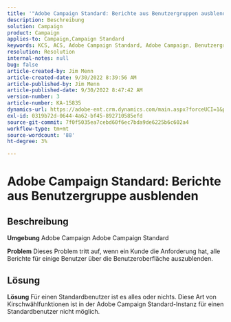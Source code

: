 ```yaml
---
title: '"Adobe Campaign Standard: Berichte aus Benutzergruppen ausblenden'
description: Beschreibung
solution: Campaign
product: Campaign
applies-to: Campaign,Campaign Standard
keywords: KCS, ACS, Adobe Campaign Standard, Adobe Campaign, Benutzergruppe, Berichte ausblenden, FAQ
resolution: Resolution
internal-notes: null
bug: false
article-created-by: Jim Menn
article-created-date: 9/30/2022 8:39:56 AM
article-published-by: Jim Menn
article-published-date: 9/30/2022 8:47:42 AM
version-number: 3
article-number: KA-15835
dynamics-url: https://adobe-ent.crm.dynamics.com/main.aspx?forceUCI=1&pagetype=entityrecord&etn=knowledgearticle&id=7a36a570-9b40-ed11-9db1-0022480866ad
exl-id: 0319b72d-0644-4a62-bf45-892710585efd
source-git-commit: 7f0f5035ea7cebd60f6ec7bda9de6225b6c602a4
workflow-type: tm+mt
source-wordcount: '88'
ht-degree: 3%

---
```


# Adobe Campaign Standard: Berichte aus Benutzergruppe ausblenden

## Beschreibung


<b>Umgebung</b>
Adobe Campaign Adobe Campaign Standard

<b>Problem</b>
Dieses Problem tritt auf, wenn ein Kunde die Anforderung hat, alle Berichte für einige Benutzer über die Benutzeroberfläche auszublenden.


## Lösung


<b>Lösung</b>
Für einen Standardbenutzer ist es alles oder nichts.
Diese Art von Kirschwählfunktionen ist in der Adobe Campaign Standard-Instanz für einen Standardbenutzer nicht möglich.
